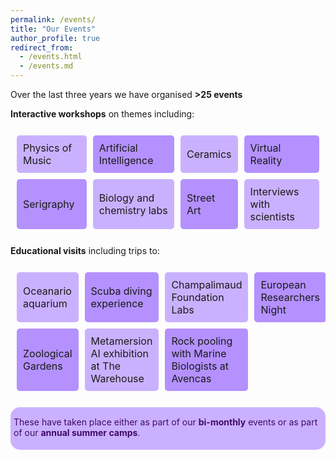 ```yaml
---
permalink: /events/
title: "Our Events"
author_profile: true
redirect_from: 
  - /events.html
  - /events.md
---
```


Over the last three years we have organised **>25 events**

**Interactive workshops** on themes including:

<table style="border-collapse: separate; border-spacing: 10px; width: 100%; border: none;">
  <tr>
    <td style="background-color: rgb(202, 177, 255); padding: 10px; border-radius: 5px;">Physics of Music</td>
    <td style="background-color: rgb(180, 145, 255); padding: 10px; border-radius: 5px;">Artificial Intelligence</td>
    <td style="background-color: rgb(202, 177, 255); padding: 10px; border-radius: 5px;">Ceramics</td>
    <td style="background-color: rgb(180, 145, 255); padding: 10px; border-radius: 5px;">Virtual Reality</td>
  </tr>
  <tr>
    <td style="background-color: rgb(180, 145, 255); padding: 10px; border-radius: 5px;">Serigraphy</td>
    <td style="background-color: rgb(202, 177, 255); padding: 10px; border-radius: 5px;">Biology and chemistry labs</td>
    <td style="background-color: rgb(180, 145, 255); padding: 10px; border-radius: 5px;">Street Art</td>
    <td style="background-color: rgb(202, 177, 255); padding: 10px; border-radius: 5px;">Interviews with scientists</td>
  </tr>
</table>

**Educational visits** including trips to:

<table style="border-collapse: separate; border-spacing: 10px; width: 100%; border: none;">
  <tr>
    <td style="background-color: rgb(202, 177, 255); padding: 10px; border-radius: 5px;">Oceanario aquarium</td>
    <td style="background-color: rgb(180, 145, 255); padding: 10px; border-radius: 5px;">Scuba diving experience</td>
    <td style="background-color: rgb(202, 177, 255); padding: 10px; border-radius: 5px;">Champalimaud Foundation Labs</td>
    <td style="background-color: rgb(180, 145, 255); padding: 10px; border-radius: 5px;">European Researchers Night</td>
  </tr>
  <tr>
    <td style="background-color: rgb(180, 145, 255); padding: 10px; border-radius: 5px;">Zoological Gardens</td>
    <td style="background-color: rgb(202, 177, 255); padding: 10px; border-radius: 5px;">Metamersion AI exhibition at The Warehouse</td>
    <td style="background-color: rgb(180, 145, 255); padding: 10px; border-radius: 5px;">Rock pooling with Marine Biologists at Avencas</td>
    <!-- <td style="background-color: rgb(202, 177, 255); padding: 10px; border-radius: 5px;"></td> -->
  </tr>
</table>

<div style="background-color:rgb(202, 177, 255); padding: 5px; color: #400868; text-align: left; border-radius: 15px; margin-bottom: 20px;">
  <p style="margin-top: 10;">These have taken place either as part of our <strong>bi-monthly</strong> events or as part of our <strong>annual summer camps</strong>.</p>
</div>